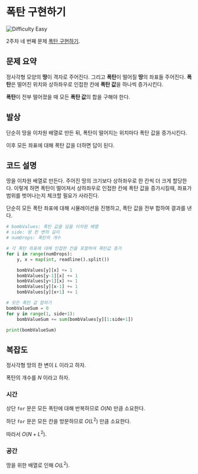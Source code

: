 # 폭탄 구현하기

![Difficulty Easy](https://img.shields.io/badge/Difficulty-Easy-green)

2주차 네 번째 문제 [폭탄 구현하기][problem].

[problem]: https://edu.goorm.io/learn/lecture/33428/%EC%95%8C%EA%B3%A0%EB%A6%AC%EC%A6%98-%EB%A8%BC%EB%8D%B0%EC%9D%B4-%EC%B1%8C%EB%A6%B0%EC%A7%80-%EC%8B%9C%EC%A6%8C1/lesson/1669558/2%EC%A3%BC%EC%B0%A8-%EB%AC%B8%EC%A0%9C-4-%ED%8F%AD%ED%83%84-%EA%B5%AC%ED%98%84%ED%95%98%EA%B8%B0



## 문제 요약

정사각형 모양의 **땅**이 격자로 주어진다.
그리고 **폭탄**이 떨어질 **땅**의 좌표들 주어진다.
**폭탄**은 떨어진 위치와 상하좌우로 인접한 칸에 **폭탄 값**을 하나씩 증가시킨다.

**폭탄**이 전부 떨어졌을 때 모든 **폭탄 값**의 합을 구해야 한다.



## 발상

단순히 땅을 이차원 배열로 만든 뒤, 폭탄이 떨어지는 위치마다 폭탄 값을 증가시킨다.

이후 모든 좌표에 대해 폭탄 값을 더하면 답이 된다.



## 코드 설명

땅을 이차원 배열로 만든다.
주어진 땅의 크기보다 상하좌우로 한 칸씩 더 크게 할당한다.
이렇게 하면 폭탄이 떨어져서 상하좌우로 인접한 칸에 폭탄 값을 증가시킬때, 좌표가 범위를 벗어나는지 체크할 필요가 사라진다.

단순히 모든 폭탄 좌표에 대해 시뮬레이션을 진행하고, 폭탄 값을 전부 합하여 결과를 낸다.

```python
# bombValues: 폭탄 값을 담을 이차원 배열
# side: 땅 한 변의 길이
# numDrops: 폭탄의 개수

# 각 폭탄 좌표에 대해 인접한 칸을 포함하여 폭탄값 증가
for i in range(numDrops):
    y, x = map(int, readline().split())

    bombValues[y][x] += 1
    bombValues[y-1][x] += 1
    bombValues[y+1][x] += 1
    bombValues[y][x-1] += 1
    bombValues[y][x+1] += 1

# 모든 폭탄 값 합하기
bombValueSum = 0
for y in range(1, side+1):
    bombValueSum += sum(bombValues[y][1:side+1])

print(bombValueSum)
```



## 복잡도

정사각형 땅의 한 변이 $L$ 이라고 하자.

폭탄의 개수를 $N$ 이라고 하자.



### 시간

상단 `for` 문은 모든 폭탄에 대해 반복하므로 $O(N)$ 만큼 소요한다.

하단 `for` 문은 모든 칸을 방문하므로 $O(L^2)$ 만큼 소요한다.

따라서 $O(N+L^2)$.



### 공간

땅을 위한 배열로 인해 $O(L^2)$.
